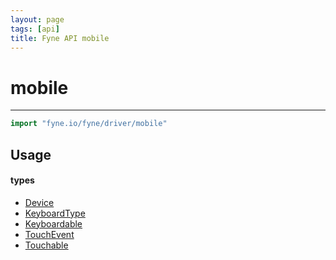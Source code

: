 ```yaml
---
layout: page
tags: [api]
title: Fyne API mobile
---
```


# mobile
---
```go
import "fyne.io/fyne/driver/mobile"
```


## Usage

#### types

 * [Device](device.html)
 * [KeyboardType](keyboardtype.html)
 * [Keyboardable](keyboardable.html)
 * [TouchEvent](touchevent.html)
 * [Touchable](touchable.html)
